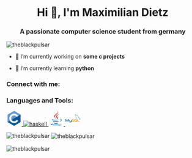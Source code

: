 <h1 align="center">Hi 👋, I'm Maximilian Dietz</h1>
<h3 align="center">A passionate computer science student from germany</h3>

<p align="left"> <img src="https://komarev.com/ghpvc/?username=theblackpulsar&label=Profile%20views&color=0e75b6&style=flat" alt="theblackpulsar" /> </p>

- 🔭 I’m currently working on **some c projects**

- 🌱 I’m currently learning **python**

<h3 align="left">Connect with me:</h3>
<p align="left">
</p>

<h3 align="left">Languages and Tools:</h3>
<p align="left"> <a href="https://www.cprogramming.com/" target="_blank" rel="noreferrer"> <img src="https://raw.githubusercontent.com/devicons/devicon/master/icons/c/c-original.svg" alt="c" width="40" height="40"/> </a> <a href="https://www.haskell.org/" target="_blank" rel="noreferrer"> <img src="https://upload.wikimedia.org/wikipedia/commons/1/1c/Haskell-Logo.svg" alt="haskell" width="40" height="40"/> </a> <a href="https://www.java.com" target="_blank" rel="noreferrer"> <img src="https://raw.githubusercontent.com/devicons/devicon/master/icons/java/java-original.svg" alt="java" width="40" height="40"/> </a> <a href="https://www.mysql.com/" target="_blank" rel="noreferrer"> <img src="https://raw.githubusercontent.com/devicons/devicon/master/icons/mysql/mysql-original-wordmark.svg" alt="mysql" width="40" height="40"/> </a> </p>

<p><img align="left" src="https://github-readme-stats.vercel.app/api/top-langs?username=theblackpulsar&show_icons=true&locale=en&layout=compact" alt="theblackpulsar" /></p>

<p>&nbsp;<img align="center" src="https://github-readme-stats.vercel.app/api?username=theblackpulsar&show_icons=true&locale=en" alt="theblackpulsar" /></p>

<p><img align="center" src="https://github-readme-streak-stats.herokuapp.com/?user=theblackpulsar&" alt="theblackpulsar" /></p>
